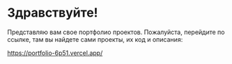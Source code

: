 # Здравствуйте!

Представляю вам свое портфолио проектов. Пожалуйста, перейдите по ссылке, там вы найдете сами проекты, их код и описания:

https://portfolio-6p51.vercel.app/
